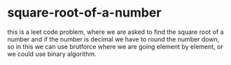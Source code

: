 # square-root-of-a-number
this is a leet code problem, where we are asked to find the square root of a number and if the number is decimal we have to round the number down, so in this we can use brutforce where we are going element by element, or we could use binary algorithm.
